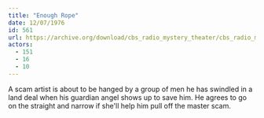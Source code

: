 ```yaml
---
title: "Enough Rope"
date: 12/07/1976
id: 561
url: https://archive.org/download/cbs_radio_mystery_theater/cbs_radio_mystery_theater-0551-0600.zip/cbs_radio_mystery_theater-0551-0600%2Fcbsrmt_0561_enough_rope.mp3
actors:
  - 151
  - 16
  - 10
---
```

A scam artist is about to be hanged by a group of men he has swindled in a land deal when his guardian angel shows up to save him. He agrees to go on the straight and narrow if she'll help him pull off the master scam.